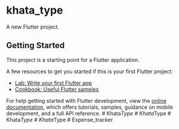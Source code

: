 # khata_type

A new Flutter project.

## Getting Started

This project is a starting point for a Flutter application.

A few resources to get you started if this is your first Flutter project:

- [Lab: Write your first Flutter app](https://docs.flutter.dev/get-started/codelab)
- [Cookbook: Useful Flutter samples](https://docs.flutter.dev/cookbook)

For help getting started with Flutter development, view the
[online documentation](https://docs.flutter.dev/), which offers tutorials,
samples, guidance on mobile development, and a full API reference.
#   K h a t a _ T y p e  
 #   K h a t a _ T y p e  
 #   K h a t a _ T y p e  
 #   K h a t a _ T y p e  
 #   E x p e n s e _ t r a c k e r  
 
